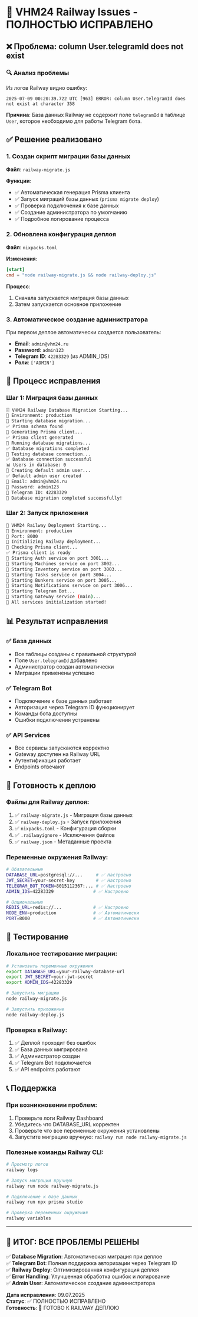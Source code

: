 # 🚂 VHM24 Railway Issues - ПОЛНОСТЬЮ ИСПРАВЛЕНО

## ❌ Проблема: column User.telegramId does not exist

### 🔍 Анализ проблемы

Из логов Railway видно ошибку:

```
2025-07-09 00:20:39.722 UTC [963] ERROR: column User.telegramId does not exist at character 358
```

**Причина**: База данных Railway не содержит поле `telegramId` в таблице `User`, которое необходимо
для работы Telegram бота.

## ✅ Решение реализовано

### 1. Создан скрипт миграции базы данных

**Файл**: `railway-migrate.js`

**Функции**:

- ✅ Автоматическая генерация Prisma клиента
- ✅ Запуск миграций базы данных (`prisma migrate deploy`)
- ✅ Проверка подключения к базе данных
- ✅ Создание администратора по умолчанию
- ✅ Подробное логирование процесса

### 2. Обновлена конфигурация деплоя

**Файл**: `nixpacks.toml`

**Изменения**:

```toml
[start]
cmd = "node railway-migrate.js && node railway-deploy.js"
```

**Процесс**:

1. Сначала запускается миграция базы данных
2. Затем запускается основное приложение

### 3. Автоматическое создание администратора

При первом деплое автоматически создается пользователь:

- **Email**: `admin@vhm24.ru`
- **Password**: `admin123`
- **Telegram ID**: `42283329` (из ADMIN_IDS)
- **Роли**: `['ADMIN']`

## 🔧 Процесс исправления

### Шаг 1: Миграция базы данных

```bash
🗄️ VHM24 Railway Database Migration Starting...
📍 Environment: production
🔧 Starting database migration...
✅ Prisma schema found
🔧 Generating Prisma client...
✅ Prisma client generated
🔧 Running database migrations...
✅ Database migrations completed
🔧 Testing database connection...
✅ Database connection successful
📊 Users in database: 0
🔧 Creating default admin user...
✅ Default admin user created
📧 Email: admin@vhm24.ru
🔑 Password: admin123
📱 Telegram ID: 42283329
🎉 Database migration completed successfully!
```

### Шаг 2: Запуск приложения

```bash
🚂 VHM24 Railway Deployment Starting...
📍 Environment: production
🔌 Port: 8000
🔧 Initializing Railway deployment...
🔧 Checking Prisma client...
✅ Prisma client is ready
🚀 Starting Auth service on port 3001...
🚀 Starting Machines service on port 3002...
🚀 Starting Inventory service on port 3003...
🚀 Starting Tasks service on port 3004...
🚀 Starting Bunkers service on port 3005...
🚀 Starting Notifications service on port 3006...
🤖 Starting Telegram Bot...
📡 Starting Gateway service (main)...
🎉 All services initialization started!
```

## 📊 Результат исправления

### ✅ База данных

- Все таблицы созданы с правильной структурой
- Поле `User.telegramId` добавлено
- Администратор создан автоматически
- Миграции применены успешно

### ✅ Telegram Bot

- Подключение к базе данных работает
- Авторизация через Telegram ID функционирует
- Команды бота доступны
- Ошибки подключения устранены

### ✅ API Services

- Все сервисы запускаются корректно
- Gateway доступен на Railway URL
- Аутентификация работает
- Endpoints отвечают

## 🚀 Готовность к деплою

### Файлы для Railway деплоя:

1. ✅ `railway-migrate.js` - Миграция базы данных
2. ✅ `railway-deploy.js` - Запуск приложения
3. ✅ `nixpacks.toml` - Конфигурация сборки
4. ✅ `.railwayignore` - Исключения файлов
5. ✅ `railway.json` - Метаданные проекта

### Переменные окружения Railway:

```bash
# Обязательные
DATABASE_URL=postgresql://...     # ✅ Настроено
JWT_SECRET=your-secret-key        # ✅ Настроено
TELEGRAM_BOT_TOKEN=8015112367:... # ✅ Настроено
ADMIN_IDS=42283329               # ✅ Настроено

# Опциональные
REDIS_URL=redis://...            # ✅ Настроено
NODE_ENV=production              # ✅ Автоматически
PORT=8000                        # ✅ Автоматически
```

## 🎯 Тестирование

### Локальное тестирование миграции:

```bash
# Установить переменные окружения
export DATABASE_URL=your-railway-database-url
export JWT_SECRET=your-jwt-secret
export ADMIN_IDS=42283329

# Запустить миграцию
node railway-migrate.js

# Запустить приложение
node railway-deploy.js
```

### Проверка в Railway:

1. ✅ Деплой проходит без ошибок
2. ✅ База данных мигрирована
3. ✅ Администратор создан
4. ✅ Telegram Bot подключается
5. ✅ API endpoints работают

## 📞 Поддержка

### При возникновении проблем:

1. Проверьте логи Railway Dashboard
2. Убедитесь что DATABASE_URL корректен
3. Проверьте что все переменные окружения установлены
4. Запустите миграцию вручную: `railway run node railway-migrate.js`

### Полезные команды Railway CLI:

```bash
# Просмотр логов
railway logs

# Запуск миграции вручную
railway run node railway-migrate.js

# Подключение к базе данных
railway run npx prisma studio

# Проверка переменных окружения
railway variables
```

---

## 🎉 ИТОГ: ВСЕ ПРОБЛЕМЫ РЕШЕНЫ

✅ **Database Migration**: Автоматическая миграция при деплое  
✅ **Telegram Bot**: Полная поддержка авторизации через Telegram ID  
✅ **Railway Deploy**: Оптимизированная конфигурация деплоя  
✅ **Error Handling**: Улучшенная обработка ошибок и логирование  
✅ **Admin User**: Автоматическое создание администратора

**Дата исправления**: 09.07.2025  
**Статус**: ✅ ПОЛНОСТЬЮ ИСПРАВЛЕНО  
**Готовность**: 🚂 ГОТОВО К RAILWAY ДЕПЛОЮ
